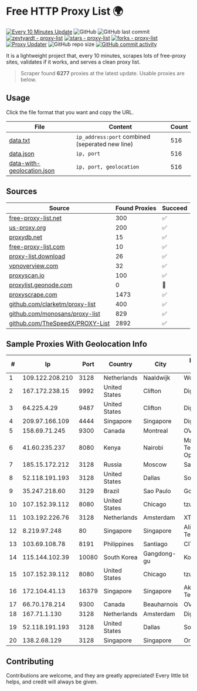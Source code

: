 
# Free HTTP Proxy List 🌍

[![Every 10 Minutes Update](https://github.com/mertguvencli/http-proxy-list/actions/workflows/main.yml/badge.svg?branch=main)](https://github.com/mertguvencli/http-proxy-list/actions/workflows/main.yml)
![GitHub](https://img.shields.io/github/license/mertguvencli/http-proxy-list)
![GitHub last commit](https://img.shields.io/github/last-commit/mertguvencli/http-proxy-list)
[![zevtyardt - proxy-list](https://img.shields.io/static/v1?label=zevtyardt&message=proxy-list&color=blue&logo=github)](https://github.com/zevtyardt/proxy-list "Go to GitHub repo")
[![stars - proxy-list](https://img.shields.io/github/stars/zevtyardt/proxy-list?style=social)](https://github.com/zevtyardt/proxy-list)
[![forks - proxy-list](https://img.shields.io/github/forks/zevtyardt/proxy-list?style=social)](https://github.com/zevtyardt/proxy-list)
[![Proxy Updater](https://github.com/zevtyardt/proxy-list/workflows/Proxy%20Updater/badge.svg)](https://github.com/zevtyardt/proxy-list/actions?query=workflow:"Proxy+Updater")
![GitHub repo size](https://img.shields.io/github/repo-size/zevtyardt/proxy-list)
[![GitHub commit activity](https://img.shields.io/github/commit-activity/m/zevtyardt/proxy-list?logo=commits)](https://github.com/zevtyardt/proxy-list/commits/main)

It is a lightweight project that, every 10 minutes, scrapes lots of free-proxy sites, validates if it works, and serves a clean proxy list.

> Scraper found **6277** proxies at the latest update. Usable proxies are below.

## Usage

Click the file format that you want and copy the URL.

|File|Content|Count|
|----|-------|-----|
|[data.txt](https://raw.githubusercontent.com/mertguvencli/http-proxy-list/main/proxy-list/data.txt)|`ip_address:port` combined (seperated new line)|516|
|[data.json](https://raw.githubusercontent.com/mertguvencli/http-proxy-list/main/proxy-list/data.json)|`ip, port`|516|
|[data-with-geolocation.json](https://raw.githubusercontent.com/mertguvencli/http-proxy-list/main/proxy-list/data-with-geolocation.json)|`ip, port, geolocation`|516|

## Sources

|Source|Found Proxies|Succeed|
|------|-------------|-------|
|[free-proxy-list.net](https://free-proxy-list.net)|300|✅|
|[us-proxy.org](https://www.us-proxy.org)|200|✅|
|[proxydb.net](http://proxydb.net)|15|✅|
|[free-proxy-list.com](https://free-proxy-list.com/?page=&port=&type%5B%5D=http&type%5B%5D=https&up_time=0&search=Search)|10|✅|
|[proxy-list.download](https://www.proxy-list.download/HTTP)|26|✅|
|[vpnoverview.com](https://vpnoverview.com/privacy/anonymous-browsing/free-proxy-servers)|32|✅|
|[proxyscan.io](https://www.proxyscan.io)|100|✅|
|[proxylist.geonode.com](https://proxylist.geonode.com/api/proxy-list?limit=300&page=1&sort_by=lastChecked&sort_type=desc&protocols=http,https)|0|🚫|
|[proxyscrape.com](https://api.proxyscrape.com/v2/?request=displayproxies&protocol=http&timeout=10000&country=all&ssl=all&anonymity=all)|1473|✅|
|[github.com/clarketm/proxy-list](https://raw.githubusercontent.com/clarketm/proxy-list/master/proxy-list-raw.txt)|400|✅|
|[github.com/monosans/proxy-list](https://raw.githubusercontent.com/monosans/proxy-list/main/proxies/http.txt)|829|✅|
|[github.com/TheSpeedX/PROXY-List](https://raw.githubusercontent.com/TheSpeedX/PROXY-List/master/http.txt)|2892|✅|


## Sample Proxies With Geolocation Info

|#|Ip|Port|Country|City|Internet Service Provider|
|-|--|----|-------|----|-------------------------|
|1|109.122.208.210|3128|Netherlands|Naaldwijk|WorldStream B.V.|
|2|167.172.238.15|9992|United States|Clifton|DigitalOcean, LLC|
|3|64.225.4.29|9487|United States|Clifton|DigitalOcean, LLC|
|4|209.97.166.109|4444|Singapore|Singapore|DigitalOcean, LLC|
|5|158.69.71.245|9300|Canada|Montreal|OVH SAS|
|6|41.60.235.237|8080|Kenya|Nairobi|Maintainer Liquid Telecommunications Operations Limited|
|7|185.15.172.212|3128|Russia|Moscow|SafeData LLC|
|8|52.118.191.193|3128|United States|Dallas|SoftLayer|
|9|35.247.218.60|3129|Brazil|Sao Paulo|Google LLC|
|10|107.152.39.112|8080|United States|Chicago|tzulo, inc.|
|11|103.192.226.76|3128|Netherlands|Amsterdam|XTOM-HKG|
|12|8.219.97.248|80|Singapore|Singapore|Alibaba (US) Technology Co., Ltd.|
|13|103.69.108.78|8191|Philippines|Santiago|CITI Cableworld Inc.|
|14|115.144.102.39|10080|South Korea|Gangdong-gu|Korea Telecom|
|15|107.152.39.112|8080|United States|Chicago|tzulo, inc.|
|16|172.104.41.13|16379|Singapore|Singapore|Akamai Technologies|
|17|66.70.178.214|9300|Canada|Beauharnois|OVH SAS|
|18|167.71.1.130|3128|Netherlands|Amsterdam|DigitalOcean, LLC|
|19|52.118.191.193|3128|United States|Dallas|SoftLayer|
|20|138.2.68.129|3128|Singapore|Singapore|Oracle Corporation|



## Contributing

Contributions are welcome, and they are greatly appreciated! Every
little bit helps, and credit will always be given.

